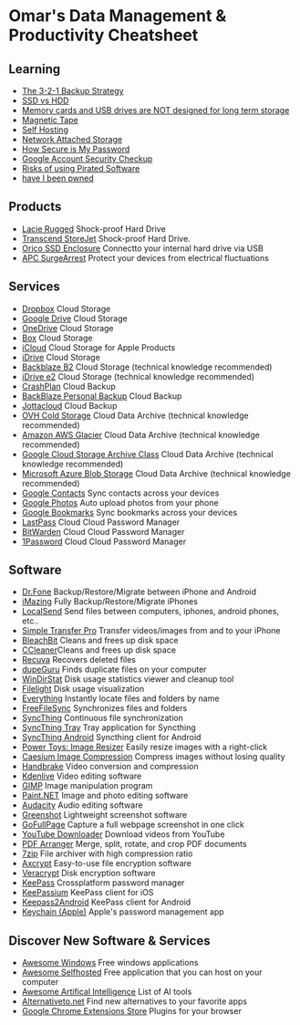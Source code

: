 # Omar's Data Management &amp; Productivity Cheatsheet

## Learning

- [The 3-2-1 Backup Strategy
](https://www.backblaze.com/blog/the-3-2-1-backup-strategy/)
- [SSD vs HDD](https://www.pcmag.com/comparisons/ssd-vs-hdd-whats-the-difference)
- [Memory cards and USB drives are NOT designed for long term storage](https://www.integralmemory.com/faq1/how-long-will-data-stay-valid-for-on-a-usb-drive/)
- [Magnetic Tape](https://www.nakivo.com/blog/tape-backup-overview/)
- [Self Hosting](https://ente.io/blog/self-hosting-101/)
- [Network Attached Storage](https://www.synology.com/en-global/dsm/solution/what-is-nas/for-home)
- [How Secure is My Password](https://www.security.org/how-secure-is-my-password/)
- [Google Account Security Checkup](https://myaccount.google.com/security-checkup/7)
- [Risks of using Pirated Software](https://en.iz.ru/en/1821959/dmitrii-bulgakov/take-board-how-hackers-spread-viruses-using-pirated-software)
- [have I been pwned](https://haveibeenpwned.com/)

## Products
- [Lacie Rugged](https://the-lacie.com/lacie-hard-drive-2tb/) Shock-proof Hard Drive
- [Transcend StoreJet](https://www.transcend-info.com/productexternal-hard-drive/storejet-25h3) Shock-proof Hard Drive.
- [Orico SSD Enclosure](https://oricotechs.com/collections/enclosure) Connectto your internal hard drive via USB
- [APC SurgeArrest](https://compuscience.com.eg/en/power-strip/1430-best-power-strip-apc-essential-surgearrest-1-outlet-230v-germany-black.html?srsltid=AfmBOop5tGLmpcmKHW8tmurT6aBlepZDyzdMEdd1ZS0K9tZq3aEHBZIK) Protect your devices from electrical fluctuations

## Services
- [Dropbox](https://www.dropbox.com/) Cloud Storage
- [Google Drive](https://drive.google.com/) Cloud Storage
- [OneDrive](https://www.microsoft.com/en-us/microsoft-365/onedrive/online-cloud-storage) Cloud Storage
- [Box](https://www.box.com/) Cloud Storage
- [iCloud](https://www.icloud.com/) Cloud Storage for Apple Products
- [iDrive](https://www.idrive.com/) Cloud Storage
- [Backblaze B2](https://www.backblaze.com/cloud-storage) Cloud Storage (technical knowledge recommended)
- [iDrive e2](https://www.idrive.com/s3-storage-e2/) Cloud Storage (technical knowledge recommended)
- [CrashPlan](https://www.crashplan.com/) Cloud Backup
- [BackBlaze Personal Backup](https://www.backblaze.com/cloud-backup/personal) Cloud Backup
- [Jottacloud](https://jottacloud.com/) Cloud Backup
- [OVH Cold Storage](https://www.ovhcloud.com/en/public-cloud/cold-archive/) Cloud Data Archive (technical knowledge recommended)
- [Amazon AWS Glacier](https://aws.amazon.com/s3/storage-classes/glacier/)  Cloud Data Archive (technical knowledge recommended)
- [Google Cloud Storage Archive Class](https://cloud.google.com/storage/docs/storage-classes#archive)  Cloud Data Archive (technical knowledge recommended)
- [Microsoft Azure Blob Storage](https://azure.microsoft.com/en-us/products/storage/blobs)  Cloud Data Archive (technical knowledge recommended)
- [Google Contacts](https://contacts.google.com/) Sync contacts across your devices
- [Google Photos](https://www.google.com/photos/) Auto upload photos from your phone
- [Google Bookmarks](https://support.google.com/chrome/answer/165139?hl=en&co=GENIE.Platform%3DAndroid) Sync bookmarks across your devices
- [LastPass](https://www.lastpass.com/) Cloud Cloud Password Manager
- [BitWarden](https://bitwarden.com/) Cloud Cloud Password Manager
- [1Password](https://1password.com/) Cloud Cloud Password Manager

## Software
- [Dr.Fone](https://drfone.wondershare.net/) Backup/Restore/Migrate between iPhone and Android
- [iMazing](https://imazing.com/) Fully Backup/Restore/Migrate iPhones
- [LocalSend](https://localsend.org/) Send files between computers, iphones, android phones, etc..
- [Simple Transfer Pro](https://rambax.com/simpletransfer) Transfer videos/images from and to your iPhone
- [BleachBit](https://www.bleachbit.org/) Cleans and frees up disk space
- [CCleaner](https://www.ccleaner.com/ccleaner-tc)Cleans and frees up disk space
- [Recuva](https://www.ccleaner.com/recuva) Recovers deleted files
- [dupeGuru](https://dupeguru.voltaicideas.net/) Finds duplicate files on your computer
- [WinDirStat](https://windirstat.net/) Disk usage statistics viewer and cleanup tool
- [Filelight](https://apps.kde.org/filelight/) Disk usage visualization
- [Everything](https://www.voidtools.com/) Instantly locate files and folders by name
- [FreeFileSync](https://freefilesync.org/) Synchronizes files and folders
- [SyncThing](https://syncthing.net/) Continuous file synchronization
- [SyncThing Tray](https://martchus.github.io/syncthingtray/) Tray application for Syncthing
- [SyncThing Android](https://play.google.com/store/apps/details?id=com.github.catfriend1.syncthingandroid&hl=en) Syncthing client for Android
- [Power Toys: Image Resizer](https://apps.microsoft.com/detail/xp89dcgq3k6vld?hl=en-US&gl=US) Easily resize images with a right-click
- [Caesium Image Compression](https://saerasoft.com/caesium) Compress images without losing quality
- [Handbrake](https://handbrake.fr/) Video conversion and compression 
- [Kdenlive](https://kdenlive.org/) Video editing software
- [GIMP](https://www.gimp.org/) Image manipulation program
- [Paint.NET](https://www.getpaint.net/) Image and photo editing software
- [Audacity](https://www.audacityteam.org/) Audio editing software
- [Greenshot](https://getgreenshot.org/) Lightweight screenshot software
- [GoFullPage](https://gofullpage.com/) Capture a full webpage screenshot in one click
- [YouTube Downloader](https://github.com/Tyrrrz/YoutubeDownloader/releases/latest) Download videos from YouTube
- [PDF Arranger](https://github.com/pdfarranger/pdfarranger/releases/latest/) Merge, split, rotate, and crop PDF documents
- [7zip](https://www.7-zip.org/) File archiver with high compression ratio
- [Axcrypt](https://axcrypt.net/information/legacy-downloads/) Easy-to-use file encryption software
- [Veracrypt](https://veracrypt.io/) Disk encryption software
- [KeePass](https://keepass.info/) Crossplatform password manager
- [KeePassium](https://keepassium.com/) KeePass client for iOS
- [Keepass2Android](https://play.google.com/store/apps/details?id=keepass2android.keepass2android) KeePass client for Android
- [Keychain (Apple)](https://www.intego.com/mac-security-blog/mac-and-ios-keychain-tutorial-how-apples-icloud-keychain-works/) Apple's password management app

## Discover New Software & Services
- [Awesome Windows](https://github.com/thechampagne/awesome-windows) Free windows applications
- [Awesome Selfhosted](https://github.com/awesome-selfhosted/awesome-selfhosted) Free application that you can host on your computer
- [Awesome Artifical Intelligence](https://github.com/mahseema/awesome-ai-tools) List of AI tools
- [Alternativeto.net](https://alternativeto.net/) Find new alternatives to your favorite apps
- [Google Chrome Extensions Store](https://chromewebstore.google.com/) Plugins for your browser





